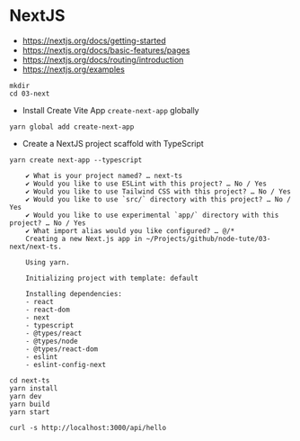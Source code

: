 # NextJS

- https://nextjs.org/docs/getting-started
- https://nextjs.org/docs/basic-features/pages
- https://nextjs.org/docs/routing/introduction
- https://nextjs.org/examples

```
mkdir
cd 03-next
```

- Install Create Vite App `create-next-app` globally
```
yarn global add create-next-app
```

- Create a NextJS project scaffold with TypeScript
```
yarn create next-app --typescript

    ✔ What is your project named? … next-ts
    ✔ Would you like to use ESLint with this project? … No / Yes
    ✔ Would you like to use Tailwind CSS with this project? … No / Yes
    ✔ Would you like to use `src/` directory with this project? … No / Yes
    ✔ Would you like to use experimental `app/` directory with this project? … No / Yes
    ✔ What import alias would you like configured? … @/*
    Creating a new Next.js app in ~/Projects/github/node-tute/03-next/next-ts.
    
    Using yarn.
    
    Initializing project with template: default
        
    Installing dependencies:
    - react
    - react-dom
    - next
    - typescript
    - @types/react
    - @types/node
    - @types/react-dom
    - eslint
    - eslint-config-next

cd next-ts
yarn install
yarn dev
yarn build
yarn start
```

```
curl -s http://localhost:3000/api/hello
```
